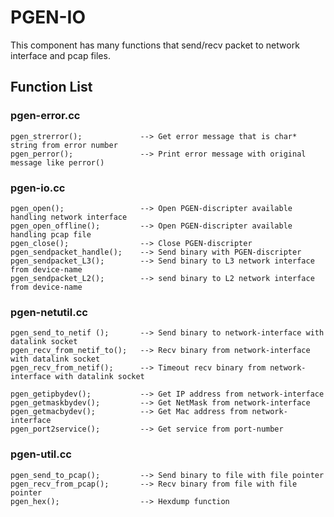 

# PGEN-IO
This component has many functions that send/recv packet to network interface and pcap files.  



## Function List

### pgen-error.cc

	pgen_strerror();             --> Get error message that is char* string from error number
	pgen_perror();               --> Print error message with original message like perror()

### pgen-io.cc

	pgen_open();                 --> Open PGEN-discripter available handling network interface
	pgen_open_offline();         --> Open PGEN-discripter available handling pcap file
	pgen_close();                --> Close PGEN-discripter
	pgen_sendpacket_handle();    --> Send binary with PGEN-discripter
	pgen_sendpacket_L3();        --> Send binary to L3 network interface from device-name
	pgen_sendpacket_L2();        --> send binary to L2 network interface from device-name

### pgen-netutil.cc

	pgen_send_to_netif ();       --> Send binary to network-interface with datalink socket
	pgen_recv_from_netif_to();   --> Recv binary from network-interface with datalink socket
	pgen_recv_from_netif();      --> Timeout recv binary from network-interface with datalink socket 
                                      
	pgen_getipbydev();           --> Get IP address from network-interface
	pgen_getmaskbydev();         --> Get NetMask from network-interface
	pgen_getmacbydev();          --> Get Mac address from network-interface
	pgen_port2service();         --> Get service from port-number

### pgen-util.cc

	pgen_send_to_pcap();         --> Send binary to file with file pointer
	pgen_recv_from_pcap();       --> Recv binary from file with file pointer
	pgen_hex();                  --> Hexdump function


